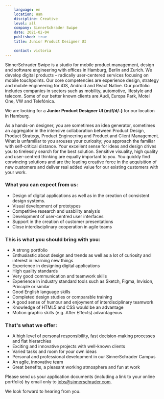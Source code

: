 ```yaml
---
    language: en
    location: Ham
    discipline: Creative
    level: all
    company: SinnerSchrader Swipe
    date: 2021-02-04
    published: true
    title: Junior Product Designer UI
     
    contact: victoria
---
```


SinnerSchrader Swipe is a studio for mobile product management, design and software engineering with offices in Hamburg, Berlin and Zurich. We develop digital products – radically user-centered services focusing on mobile touchpoints. Our core competencies are experience design, strategy and mobile engineering for iOS, Android and React Native. Our portfolio includes companies in sectors such as mobility, automotive, lifestyle and telecom. Some of our better known clients are Audi, Europa Park, Motel One, VW and Telefónica.

We are looking for a **Junior Product Designer UI (m/f/d/-)** for our location in Hamburg.

As a hands-on designer, you are sometimes an idea generator, sometimes an aggregator in the intensive collaboration between Product Design, Product Strategy, Product Engineering and Product and Client Management. What is unfamiliar to you arouses your curiosity; you approach the familiar with self-critical distance. Your excellent sense for ideas and design drives you to tirelessly search for the best solution. Sensitive visuality, high quality and user-centred thinking are equally important to you. You quickly find convincing solutions and are the leading creative force in the acquisition of new customers and deliver real added value for our existing customers with your work.

### What you can expect from us:

- Design of digital applications as well as in the creation of consistent design systems.
- Visual development of prototypes
- Competitive research and usability analysis
- Development of user-centred user interfaces
- Support in the creation of customer presentations
- Close interdisciplinary cooperation in agile teams 

### This is what you should bring with you:

- A strong portfolio
- Enthusiastic about design and trends as well as a lot of curiosity and interest in learning new things 
- Experience in designing digital applications 
- High quality standards
- Very good communication and teamwork skills
- Experience in industry standard tools such as Sketch, Figma, Invision, Principle or similar
- Good English language skills
- Completed design studies or comparable training
- A good sense of humour and enjoyment of interdisciplinary teamwork
- Knowledge of HTML5 and CSS would be an advantage
- Motion graphic skills (e.g. After Effects) advantageous

### That's what we offer:

- A high level of personal responsibility, fast decision-making processes and flat hierarchies
- Exciting and innovative projects with well-known clients
- Varied tasks and room for your own ideas
- Personal and professional development in our SinnerSchrader Campus
- An agile, innovative team
- Great benefits, a pleasant working atmosphere and fun at work

Please send us your application documents (including a link to your online portfolio) by email only to <jobs@sinnerschrader.com>. 
 
We look forward to hearing from you.
